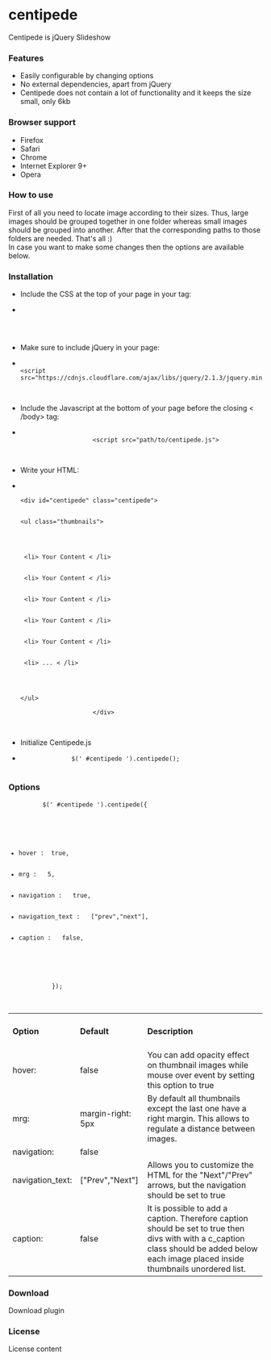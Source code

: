 # centipede
Centipede is jQuery Slideshow

<h3>Features</h3>
<div class="section_content">
    <ul class="features_list">
        <li><span>Easily configurable by changing options</span></li>
        <li><span>No external dependencies, apart from jQuery</span></li>
        <li><span>Centipede does not contain a lot of functionality and it keeps the size small, only 6kb</span></li>
    </ul>
</div>

<h3>Browser support</h3>
<div class="section_content">
    <ul class="browser_support_list">
        <li><span>Firefox</span></li>
        <li><span>Safari</span></li>
        <li><span>Chrome</span></li>
        <li><span>Internet Explorer 9+</span></li>
        <li><span>Opera</span></li>
    </ul>
</div>
 <h3>How to use</h3>
<div class="section_content">
    <p class="how_to_use_desc">
        First of all you need to locate image according to their sizes. Thus, large images should be grouped together in one folder whereas small images should be grouped into another.
        After that the corresponding paths to those folders are needed. That's all :) <br>
        In case you want to make some changes then the options are available below.
    </p>
</div>
<h3>Installation</h3>
<div class="section_content">
    <ul class="installation_list">
        <li>Include the CSS at the top of your page in your <head> tag:</li>
        <li>
        <pre class="cnt_code">
            <code>
                <link href="path/to/centipede.css" rel= "stylesheet">
            </code>
        </pre>
        </li>
        <li>Make sure to include jQuery in your page:</li>
        <li>
            <pre class="cnt_code">
                <code>
<span><</span>script <span>src</span>=<span>"https://cdnjs.cloudflare.com/ajax/libs/jquery/2.1.3/jquery.min.js"</span>>
                </code>
            </pre>
        </li>
        <li>Include the Javascript at the bottom of your page before the closing < /body> tag:</li>
        <li>
            <pre class="cnt_code">
                <code>
                    <span><</span>script <span class="cnt_attr">src</span>=<span class="cnt_string">"path/to/centipede.js"</span>>
                </code>
            </pre>
        </li>
        <li>Write your HTML:</li>
        <li>
            <pre class="cnt_code">
                <code>
                    <div><span><</span>div <span class="cnt_attr">id</span>=<span class="cnt_string">"centipede"</span> class=<span class="cnt_string">"centipede"</span>> </div>
                    <div class="cnt_html"><span><</span>ul class=<span class="cnt_string">"thumbnails"</span>></div>
                        <div class="cnt_ul">
                            <div> <span class="cnt_attr"><span><</span>li></span> Your Content <span><</span> <span class="cnt_attr">/li></span> </div>
                            <div> <span class="cnt_attr"><span><</span>li></span> Your Content <span><</span> <span class="cnt_attr">/li></span> </div>
                            <div> <span class="cnt_attr"><span><</span>li></span> Your Content <span><</span> <span class="cnt_attr">/li></span> </div>
                            <div> <span class="cnt_attr"><span><</span>li></span> Your Content <span><</span> <span class="cnt_attr">/li></span> </div>
                            <div> <span class="cnt_attr"><span><</span>li></span> Your Content <span><</span> <span class="cnt_attr">/li></span> </div>
                            <div> <span class="cnt_attr"><span><</span>li></span> ... <span><</span> <span class="cnt_attr">/li></span> </div>
                        </div>
                    <div class="cnt_html"><span><</span>/ul></div>
                    <span><</span>/div>
                </code>
            </pre>
        </li>
        <li>Initialize Centipede.js</li>
        <li>
         <pre class="cnt_code">
            <code>$(<span class="cnt_string">' #centipede '</span>).centipede();</code>
         </pre>
        </li>
    </ul>
</div>

<h3>Options</h3>
<div class="section_content">
    <pre class="cnt_code">
        <code>$(<span class="cnt_string">' #centipede '</span>).centipede({
            <div class="options_js">
                <ul>
                    <li><span class="options_js_keys">hover&nbsp;: </span><span class="options_js_val">&nbsp;true</span>,</li>
                    <li><span class="options_js_keys">mrg&nbsp;:  </span><span class="options_js_val">&nbsp;5</span>, </li>
                    <li><span class="options_js_keys">navigation&nbsp;:  </span><span class="options_js_val">&nbsp;true</span>, </li>
                    <li><span class="options_js_keys">navigation_text&nbsp;:  </span><span class="options_js_val">&nbsp;["prev","next"]</span>, </li>
                    <li><span class="options_js_keys">caption&nbsp;:  </span><span class="options_js_val">&nbsp;false</span>, </li>
                </ul>
            </div>
            });
        </code>
    </pre>
</div>

<table class="options_list">
                    <tr>
                        <td><h4>Option</h4></td>
                        <td><h4>Default</h4></td>
                        <td><h4>Description</h4></td>
                    </tr>
                    <tr>
                        <td class="key">hover:</td>
                        <td class="default">false</td>
                        <td class="value">You can add opacity effect on thumbnail images while mouse over event by setting this option to <span class="selected">true</span></td>
                    </tr>
                    <tr>
                        <td class="key">mrg:</td>
                        <td class="default">margin-right: 5px</td>
                        <td class="value">By default all thumbnails except the last one have a right margin. This allows to regulate a distance between images.</td>
                    </tr>
                    <tr>
                        <td class="key">navigation:</td>
                        <td class="default">false</td>
                        <td class="value"></td>
                    </tr>
                    <tr>
                        <td class="key">navigation_text:</td>
                        <td class="default">["Prev","Next"]</td>
                        <td class="value">Allows you to customize the HTML for the "Next"/"Prev" arrows, but the <span class="selected">navigation</span> should be set to true</td>
                    </tr>
                    <tr>
                        <td class="key">caption:</td>
                        <td class="default">false</td>
                        <td class="value">It is possible to add a caption. Therefore <span class="selected">caption</span> should be set to true
                            then divs with with a <span class="selected">c_caption</span> class should be added below each image placed inside <span class="selected">thumbnails</span> unordered list. </td>
                    </tr>
                </table>
<h3>Download</h3>
<div class="section_content">
    Download plugin
</div>
<h3>License</h3>
<div class="section_content">
    License content
</div>
